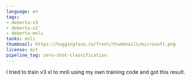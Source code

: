 ```yaml
---
language: en
tags: 
- deberta-v3
- deberta-v2`
- deberta-mnli
tasks: mnli
thumbnail: https://huggingface.co/front/thumbnails/microsoft.png
license: mit
pipeline_tag: zero-shot-classification
---
```

I tried to train v3 xl to mnli using my own training code and got this result.